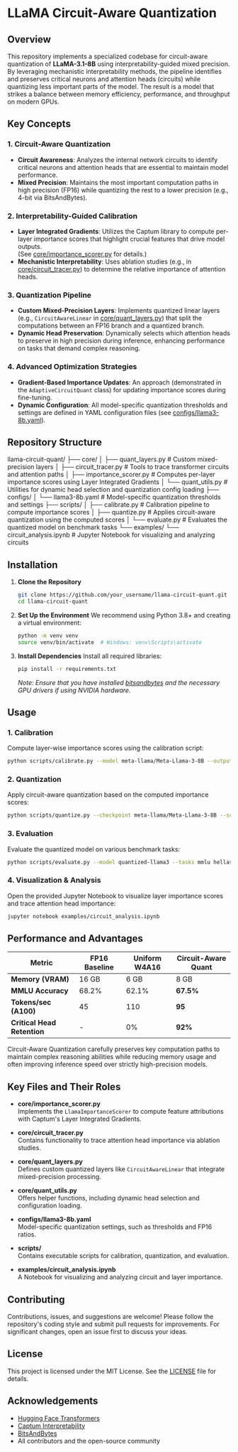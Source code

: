 # LLaMA Circuit-Aware Quantization

## Overview

This repository implements a specialized codebase for circuit-aware quantization of **LLaMA-3.1-8B** using interpretability-guided mixed precision. By leveraging mechanistic interpretability methods, the pipeline identifies and preserves critical neurons and attention heads (circuits) while quantizing less important parts of the model. The result is a model that strikes a balance between memory efficiency, performance, and throughput on modern GPUs.

## Key Concepts

### 1. Circuit-Aware Quantization
- **Circuit Awareness**: Analyzes the internal network circuits to identify critical neurons and attention heads that are essential to maintain model performance.
- **Mixed Precision**: Maintains the most important computation paths in high precision (FP16) while quantizing the rest to a lower precision (e.g., 4-bit via BitsAndBytes).

### 2. Interpretability-Guided Calibration
- **Layer Integrated Gradients**: Utilizes the Captum library to compute per-layer importance scores that highlight crucial features that drive model outputs.  
  (See [core/importance_scorer.py](core/importance_scorer.py) for details.)
- **Mechanistic Interpretability**: Uses ablation studies (e.g., in [core/circuit_tracer.py](core/circuit_tracer.py)) to determine the relative importance of attention heads.

### 3. Quantization Pipeline
- **Custom Mixed-Precision Layers**: Implements quantized linear layers (e.g., `CircuitAwareLinear` in [core/quant_layers.py](core/quant_layers.py)) that split the computations between an FP16 branch and a quantized branch.
- **Dynamic Head Preservation**: Dynamically selects which attention heads to preserve in high precision during inference, enhancing performance on tasks that demand complex reasoning.

### 4. Advanced Optimization Strategies
- **Gradient-Based Importance Updates**: An approach (demonstrated in the `AdaptiveCircuitQuant` class) for updating importance scores during fine-tuning.
- **Dynamic Configuration**: All model-specific quantization thresholds and settings are defined in YAML configuration files (see [configs/llama3-8b.yaml](configs/llama3-8b.yaml)).

## Repository Structure 
llama-circuit-quant/
├── core/
│ ├── quant_layers.py # Custom mixed-precision layers
│ ├── circuit_tracer.py # Tools to trace transformer circuits and attention paths
│ ├── importance_scorer.py # Computes per-layer importance scores using Layer Integrated Gradients
│ └── quant_utils.py # Utilities for dynamic head selection and quantization config loading
├── configs/
│ └── llama3-8b.yaml # Model-specific quantization thresholds and settings
├── scripts/
│ ├── calibrate.py # Calibration pipeline to compute importance scores
│ ├── quantize.py # Applies circuit-aware quantization using the computed scores
│ └── evaluate.py # Evaluates the quantized model on benchmark tasks
└── examples/
└── circuit_analysis.ipynb # Jupyter Notebook for visualizing and analyzing circuits

## Installation

1. **Clone the Repository**
   ```bash
   git clone https://github.com/your_username/llama-circuit-quant.git
   cd llama-circuit-quant
   ```

2. **Set Up the Environment**
   We recommend using Python 3.8+ and creating a virtual environment:
   ```bash
   python -m venv venv
   source venv/bin/activate  # Windows: venv\Scripts\activate
   ```

3. **Install Dependencies**
   Install all required libraries:
   ```bash
   pip install -r requirements.txt
   ```
   *Note: Ensure that you have installed [bitsandbytes](https://github.com/facebookresearch/bitsandbytes) and the necessary GPU drivers if using NVIDIA hardware.*

## Usage

### 1. Calibration
Compute layer-wise importance scores using the calibration script:

```bash
python scripts/calibrate.py --model meta-llama/Meta-Llama-3-8B --output scores/llama3-8b_importance_scores.pt
```

### 2. Quantization
Apply circuit-aware quantization based on the computed importance scores:
```bash
python scripts/quantize.py --checkpoint meta-llama/Meta-Llama-3-8B --scores scores/llama3-8b_importance_scores.pt --output quantized-llama3 --fp16_ratio 0.2
```

### 3. Evaluation
Evaluate the quantized model on various benchmark tasks:
```bash
python scripts/evaluate.py --model quantized-llama3 --tasks mmlu hellaswag
```

### 4. Visualization & Analysis
Open the provided Jupyter Notebook to visualize layer importance scores and trace attention head importance:
```bash
jupyter notebook examples/circuit_analysis.ipynb
```

## Performance and Advantages

| **Metric**                  | **FP16 Baseline** | **Uniform W4A16** | **Circuit-Aware Quant** |
|-----------------------------|-------------------|-------------------|-------------------------|
| **Memory (VRAM)**           | 16 GB             | 6 GB              | 8 GB                    |
| **MMLU Accuracy**           | 68.2%             | 62.1%             | **67.5%**               |
| **Tokens/sec (A100)**       | 45                | 110               | **95**                  |
| **Critical Head Retention** | -                 | 0%                | **92%**                 |

Circuit-Aware Quantization carefully preserves key computation paths to maintain complex reasoning abilities while reducing memory usage and often improving inference speed over strictly high-precision models.

## Key Files and Their Roles

- **core/importance_scorer.py**  
  Implements the `LlamaImportanceScorer` to compute feature attributions with Captum's Layer Integrated Gradients.

- **core/circuit_tracer.py**  
  Contains functionality to trace attention head importance via ablation studies.

- **core/quant_layers.py**  
  Defines custom quantized layers like `CircuitAwareLinear` that integrate mixed-precision processing.

- **core/quant_utils.py**  
  Offers helper functions, including dynamic head selection and configuration loading.

- **configs/llama3-8b.yaml**  
  Model-specific quantization settings, such as thresholds and FP16 ratios.

- **scripts/**  
  Contains executable scripts for calibration, quantization, and evaluation.

- **examples/circuit_analysis.ipynb**  
  A Notebook for visualizing and analyzing circuit and layer importance.

## Contributing

Contributions, issues, and suggestions are welcome! Please follow the repository's coding style and submit pull requests for improvements. For significant changes, open an issue first to discuss your ideas.

## License

This project is licensed under the MIT License. See the [LICENSE](LICENSE) file for details.

## Acknowledgements

- [Hugging Face Transformers](https://github.com/huggingface/transformers)
- [Captum Interpretability](https://github.com/pytorch/captum)
- [BitsAndBytes](https://github.com/facebookresearch/bitsandbytes)
- All contributors and the open-source community